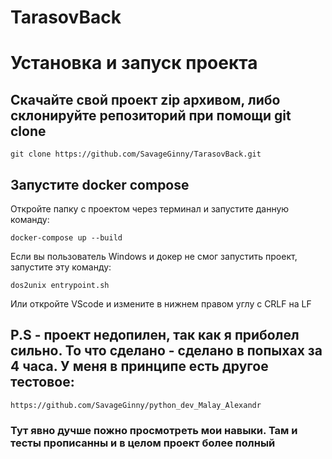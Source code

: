 # TarasovBack

# Установка и запуск проекта
## Скачайте свой проект zip архивом, либо склонируйте репозиторий при помощи git clone
```
git clone https://github.com/SavageGinny/TarasovBack.git
```
## Запустите docker compose
Откройте папку с проектом через терминал и запустите данную команду:
```
docker-compose up --build
```
Если вы пользователь Windows и докер не смог запустить проект, запустите эту команду:
```
dos2unix entrypoint.sh
```
Или откройте VScode и измените в нижнем правом углу с CRLF на LF

## P.S - проект недопилен, так как я приболел сильно. То что сделано - сделано в попыхах за 4 часа. У меня в принципе есть другое тестовое:

```
https://github.com/SavageGinny/python_dev_Malay_Alexandr
```

### Тут явно дучше пожно просмотреть мои навыки. Там и тесты прописанны и в целом проект более полный
